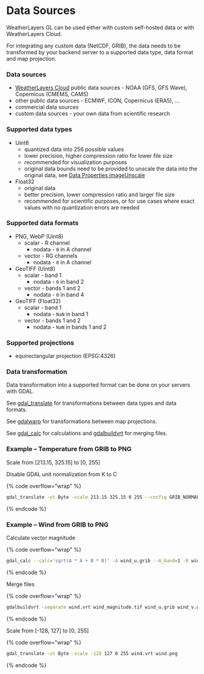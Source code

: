 # Data Sources

WeatherLayers GL can be used either with custom self-hosted data or with WeatherLayers Cloud.

For integrating any custom data (NetCDF, GRIB), the data needs to be transformed by your backend server to a supported data type, data format and map projection.

### Data sources

* [WeatherLayers Cloud](../weatherlayers-cloud/) public data sources - NOAA (GFS, GFS Wave), Copernicus (CMEMS, CAMS)
* other public data sources - ECMWF, ICON, Copernicus (ERA5), ...
* commercial data sources
* custom data sources - your own data from scientific research

### Supported data types

* Uint8
  * quantized data into 256 possible values
  * lower precision, higher compression ratio for lower file size
  * recommended for visualization purposes
  * original data bounds need to be provided to unscale the data into the original data, see [Data Properties imageUnscale](layers/data-properties.md#imageunscale)
* Float32
  * original data
  * better precision, lower compression ratio and larger file size
  * recommended for scientific purposes, or for use cases where exact values with no quantization errors are needed

### Supported data formats

* PNG, WebP (Uint8)
  * scalar - R channel
    * nodata - `0` in A channel
  * vector - RG channels
    * nodata - `0` in A channel
* GeoTIFF (Uint8)
  * scalar - band 1
    * nodata - `0` in band 2
  * vector - bands 1 and 2
    * nodata - `0` in band 4
* GeoTIFF (Float32)
  * scalar - band 1
    * nodata - `NaN` in band 1
  * vector - bands 1 and 2
    * nodata - `NaN` in bands 1 and 2

### Supported projections

* equirectangular projection (EPSG:4326)

### Data transformation

Data transformation into a supported format can be done on your servers with GDAL.

See [gdal\_translate](https://gdal.org/programs/gdal_translate.html) for transformations between data types and data formats.

See [gdalwarp](https://gdal.org/programs/gdalwarp.html) for transformations between map projections.

See [gdal\_calc](https://gdal.org/en/stable/programs/gdal_calc.html) for calculations and [gdalbuildvrt](https://gdal.org/en/stable/programs/gdalbuildvrt.html) for merging files.

### Example – Temperature from GRIB to PNG

Scale from \[213.15, 325.15] to \[0, 255]

Disable GDAL unit normalization from K to C

{% code overflow="wrap" %}
```sh
gdal_translate -ot Byte -scale 213.15 325.15 0 255 --config GRIB_NORMALIZE_UNITS=NO temperature.grib temperature.png
```
{% endcode %}

### Example – Wind from GRIB to PNG

Calculate vector magnitude

{% code overflow="wrap" %}
```sh
gdal_calc --calc='sqrt(A * A + B * B)' -A wind_u.grib --A_band=1 -B wind_v.grib --B_band=1 --outfile wind_magnitude.tif
```
{% endcode %}

Merge files

{% code overflow="wrap" %}
```sh
gdalbuildvrt -separate wind.vrt wind_magnitude.tif wind_u.grib wind_v.grib
```
{% endcode %}

Scale from \[-128, 127] to \[0, 255]

{% code overflow="wrap" %}
```sh
gdal_translate -ot Byte -scale -128 127 0 255 wind.vrt wind.png
```
{% endcode %}
